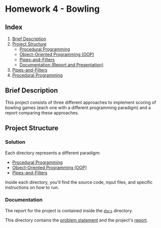 # Homework 4 - Bowling

## Index
1. [Brief Description](#brief-description)
2. [Project Structure](#project-structure)
    - [Procedural Programming](./src/procedural/README.md)
    - [Object-Oriented Programming (OOP)](./src/oop/README.md)
    - [Pipes-and-Filters](./src/pipes-and-filters/README.md)
    - [Documentation (Report and Presentation)](#documentation)
2. [Pipes-and-Filters](./src/pipes-and-filters/README.md)
3. [Procedural Programming](./src/procedural/README.md)

## Brief Description
This project consists of three different approaches to implement scoring of bowling games (each one with a different programming paradigm) and a report comparing these approaches.


## Project Structure

### Solution

 Each directory represents a different paradigm: 

- [Procedural Programming](./src/procedural/README.md)
- [Object-Oriented Programming (OOP)](./src/oop/README.md)
- [Pipes-and-Filters](./src/pipes-and-filters/README.md)

Inside each directory, you'll find the source code, input files, and specific instructions on how to run.

### Documentation

The report for the project is contained inside the [`docs`](./docs/) directory.

This directory contains the [problem statement](./docs/problem-statement.pdf) and the project's [report](./src/report.pdf).